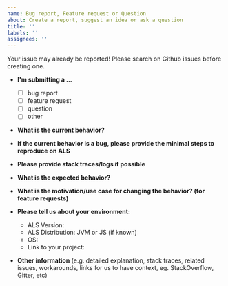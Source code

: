```yaml
---
name: Bug report, Feature request or Question
about: Create a report, suggest an idea or ask a question
title: ''
labels: ''
assignees: ''
---
```


Your issue may already be reported! Please search on Github issues before creating one.

* **I'm submitting a ...**
    - [ ] bug report
    - [ ] feature request
    - [ ] question
    - [ ] other

* **What is the current behavior?**

* **If the current behavior is a bug, please provide the minimal steps to reproduce on ALS**

* **Please provide stack traces/logs if possible**

* **What is the expected behavior?**

* **What is the motivation/use case for changing the behavior? (for feature requests)**

* **Please tell us about your environment:**

    - ALS Version:
    - ALS Distribution: JVM or JS (if known)
    - OS:
    - Link to your project:

* **Other information** (e.g. detailed explanation, stack traces, related issues, workarounds, links for us to have context, eg. StackOverflow, Gitter, etc)
